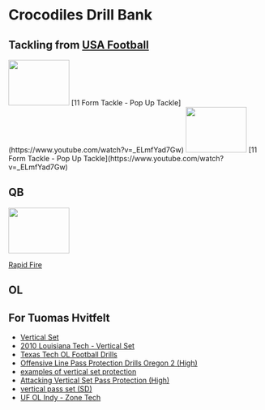 # Crocodiles Drill Bank

## Tackling from [USA Football](https://usafootball.com/development-training/tackling-systems/)

<img src="https://i9.ytimg.com/vi/_ELmfYad7Gw/mq3.jpg?sqp=CNzR05AG&rs=AOn4CLAv27ydgEeYLdyVc6c0AyvzISabbg" width="120" height="90"> 
[11 Form Tackle - Pop Up Tackle](https://www.youtube.com/watch?v=_ELmfYad7Gw)

<img src="https://i9.ytimg.com/vi/_ELmfYad7Gw/mq3.jpg?sqp=CNzR05AG&rs=AOn4CLAv27ydgEeYLdyVc6c0AyvzISabbg" width="120" height="90"> 
[11 Form Tackle - Pop Up Tackle](https://www.youtube.com/watch?v=_ELmfYad7Gw)

## QB

<img src="https://videoapi-muybridge.vimeocdn.com/animated-thumbnails/image/0e33834c-461a-4581-bf50-f7fb7ba14647.gif?ClientID=vimeo-core-prod&Date=1643993204&Signature=d9096bce83815b089495fc67ee1dbe261e0ee516" width="120" height="90">

[Rapid Fire](https://www.youtube.com/watch?v=DG9MP0iV4pI)

## OL

## For Tuomas Hvitfelt
- [Vertical Set](<pdf/Offensive Line - Vertical Set.pdf>)
- [2010 Louisiana Tech - Vertical Set](https://vimeo.com/674363823)
- [Texas Tech OL Football Drills](https://vimeo.com/674363897)
- [Offensive Line Pass Protection Drills Oregon 2 (High)](https://vimeo.com/674377992)
- [examples of vertical set protection](https://vimeo.com/674377919)
- [Attacking Vertical Set Pass Protection (High)](https://vimeo.com/674378081)
- [vertical pass set (SD)](https://vimeo.com/674363837)
- [UF OL Indy - Zone Tech](https://vimeo.com/674363831)
